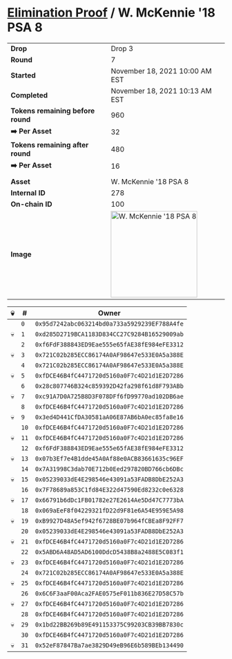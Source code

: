 # [Elimination Proof](./readme.md) / W. McKennie &#039;18 PSA 8

|||
|---|---|
| **Drop** | Drop 3 |
| **Round** | 7 |
| **Started** | November 18, 2021 10:00 AM EST |
| **Completed** | November 18, 2021 10:13 AM EST |
| **Tokens remaining before round** | 960 |
| **➡️ Per Asset** | 32 |
| **Tokens remaining after round** | 480 |
| **➡️ Per Asset** | 16 |
| | |
| **Asset** | W. McKennie &#039;18 PSA 8 |
| **Internal ID** | 278 |
| **On-chain ID** | 100 |
| **Image** | <img src="https://tcdn.blokpax.com/94d9199b-dc38-4092-922d-f418ca88d6a7/1763ec042548bba499f1579342ea431953d4d8846822b2926524d66d3583d90f.jpg" height="200" alt="W. McKennie &#039;18 PSA 8" /> |


| 💀 | # | Owner |
| --- | --- | --- |
|  | `0` | `0x95d7242abc063214bd0a733a5929239EF788A4fe` |
| 💀 | `1` | `0xd285D2719BCA1183D834CC27C9284B16529009ab` |
|  | `2` | `0xf6FdF388843ED9Eae555e65fAE38fE984eFE3312` |
| 💀 | `3` | `0x721C02b285ECC86174A0AF98647e533E0A5a388E` |
|  | `4` | `0x721C02b285ECC86174A0AF98647e533E0A5a388E` |
| 💀 | `5` | `0xfDCE46B4fC4471720d5160a0F7c4D21d1E2D7286` |
|  | `6` | `0x28c807746B324c859392D42fa298f61d8F793ABb` |
| 💀 | `7` | `0xc91A7D0A725B8D3F078DFf6fD99770ad102DB6ae` |
|  | `8` | `0xfDCE46B4fC4471720d5160a0F7c4D21d1E2D7286` |
| 💀 | `9` | `0x3ed4D441CfDA30581aA06E87AB6bA0ec85fa8e16` |
|  | `10` | `0xfDCE46B4fC4471720d5160a0F7c4D21d1E2D7286` |
| 💀 | `11` | `0xfDCE46B4fC4471720d5160a0F7c4D21d1E2D7286` |
|  | `12` | `0xf6FdF388843ED9Eae555e65fAE38fE984eFE3312` |
| 💀 | `13` | `0x07b3Ef7e4B1dde45A0Af88e0ACB83661635c96EF` |
|  | `14` | `0x7A31998C3dab70E712b0Eed297820BD766cb6DBc` |
| 💀 | `15` | `0x05239033dE4E298546e43091a53FADB8DbE252A3` |
|  | `16` | `0x7F78689a853C1fd84E322d47590Ed8232c0e6328` |
| 💀 | `17` | `0x66791b6dDc1FB01782e27E2614Ae5Dd47C7773bA` |
|  | `18` | `0x069aEeF8f04229321fD22d9F81e6A54E959E5A98` |
| 💀 | `19` | `0xB9927D48A5ef942f6728BE07b964fCBEa8F92FF7` |
|  | `20` | `0x05239033dE4E298546e43091a53FADB8DbE252A3` |
| 💀 | `21` | `0xfDCE46B4fC4471720d5160a0F7c4D21d1E2D7286` |
|  | `22` | `0x5ABD6A48AD5AD6100DdcD5438B8a2488E5C083f1` |
| 💀 | `23` | `0xfDCE46B4fC4471720d5160a0F7c4D21d1E2D7286` |
|  | `24` | `0x721C02b285ECC86174A0AF98647e533E0A5a388E` |
| 💀 | `25` | `0xfDCE46B4fC4471720d5160a0F7c4D21d1E2D7286` |
|  | `26` | `0x6C6F3aaF00Aca2FAE0575eF011b836E27D58C57b` |
| 💀 | `27` | `0xfDCE46B4fC4471720d5160a0F7c4D21d1E2D7286` |
|  | `28` | `0xfDCE46B4fC4471720d5160a0F7c4D21d1E2D7286` |
| 💀 | `29` | `0x1bd22BB269b89E491153375C99203CB39BB7830c` |
|  | `30` | `0xfDCE46B4fC4471720d5160a0F7c4D21d1E2D7286` |
| 💀 | `31` | `0x52eF87847Ba7ae3829D49eB96E6b589BEb134490` |
